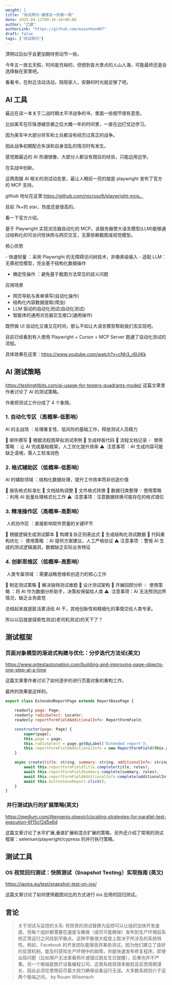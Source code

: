 ```yaml
---
weight: 1
title: "测试周刊-憧憬五一的第一周"
date: 2025-04-11T09:16:18+08:00
author: "乙醇"
authorLink: "https://github.com/easonhan007"
draft: false
tags: ["测试周刊"]
---
```


清明过后似乎会更加期待劳动节一些。

今年五一放五天假，时间是充裕的，但想到各大景点的人山人海，可能最终还是会选择躲在家里吧。

看看书，在附近活动活动，陪陪家人，安静的时光就足够了吧。

## AI 工具

最近在读一本关于二战时期太平洋战争的书，里面一些细节很有意思。

比如美军在珍珠港被空袭之后大概一年的时间里，一直在边打仗边学习。

因为美军中大部分将军和士兵都没有经历过真正的战争。

因此战争初期配合失误和自身混乱的情况时有发生。

感觉跟最近的 AI 热潮很像，大部分人都没有既往的经验，只能边用边学。

在实战中创新。

这两周跟 AI 相关的测试动态里，最让人眼前一亮的就是 playwright 发布了官方的 MCP 支持。

github 地址在这里:https://github.com/microsoft/playwright-mcp。

目前 7k+的 star，热度还是很高的。

看一下官方介绍。

基于 Playwright 实现浏览器自动化的 MCP。该服务器使大语言模型(LLM)能够通过结构化的可访问性快照与网页交互，无需依赖截图或视觉模型。

核心优势

​- 快速轻量 ​​：采用 Playwright 的无障碍访问树技术，非像素级输入
​- 适配 LLM​​：无需视觉模型，完全基于结构化数据操作

- 确定性操作 ​​：避免基于截图方法常见的歧义问题

应用场景

- 网页导航与表单填写(自动化操作)
- 结构化内容数据提取(爬虫)
- LLM 驱动的自动化测试(自动化测试)
- 智能体的通用浏览器交互接口(通用操作)

既然做 UI 自动化又难又花时间，那么不如让大语言模型帮助我们去实现吧。

目前已经看到有人使用 Playwright + Cursor + MCP Server 跑通了自动化测试的流程。

具体效果在这里：https://www.youtube.com/watch?v=cNh3_r6UjKk

## AI 测试策略

https://testingtitbits.com/ai-usage-for-testers-quadrants-model/ 这篇文章里作者讨论了 AI 的测试策略。

作者把测试工作分成了 4 个象限。

### 1. 自动化专区（高概率-低影响）

​​AI 的主战场 ​​：处理重复性、低风险的基础工作，释放测试人员精力

🔹 邮件撰写
🔹 根据流程图草拟测试用例
🔹 生成样板代码
🔹 流程文档记录
💡 ​​ 使用策略 ​​：让 AI 完成基础框架，人工优化提升效率
⚠️ ​​ 注意事项 ​​：AI 生成内容可能缺乏语境，需人工校准润色

### 2. 格式辅助区（低概率-低影响）

​​AI 的辅助领域 ​​：结构化数据处理，提升工作效率而非创造价值

🔹 报告格式标准化
🔹 文档结构调整
🔹 文件格式转换
🔹 数据归类整理
💡 ​​ 使用策略 ​​：利用 AI 批量处理格式化工作
⚠️ ​​ 注意事项 ​​：注意数据转换可能存在的格式错位

### 3. 精准操作区（高概率-高影响）

​​ 人机协作区 ​​：直接影响软件质量的关键环节

🔹 根据逻辑生成测试脚本
🔹 构建复杂正则表达式
🔹 生成结构化测试数据
🔹 代码重构优化
💡 ​​ 使用策略 ​​：AI 提供方案建议，人工严格验证
⚠️ ​​ 注意事项 ​​：警惕 AI 生成的测试逻辑漏洞，数据缺乏实际业务特征

### 4. 创新思维区（低概率-高影响）

​​ 人类专属领域 ​​：需要战略思维和创造力的核心工作

🔹 制定测试策略
🔹 解决独特测试难题
🔹 设计测试架构
🔹 开展回顾分析
💡 ​​ 使用策略 ​​：将 AI 作为数据分析助手，决策权保留给人类
⚠️ ​​ 注意事项 ​​：AI 无法预测边界情况，缺乏业务直觉

总结起来就是脏活累活给 AI 干，其他创新性和精细化的事情交给人类专家。

所以以后就是探索性测试(老司机测试)的天下了？

## 测试框架

### 页面对象模型的渐进式构建与优化：分步迭代方法论(英文)

https://www.ontestautomation.com/building-and-improving-page-objects-one-step-at-a-time

这篇文章里作者讨论了如何逐步的进行页面对象的重构工作。

最终的效果是这样的。

```javascript
export class ExtendedReportPage extends ReportBasePage {

    readonly page: Page;
    readonly radioSelect: Locator;
    readonly reportFormFieldAdditionalInfo: ReportFormField;

    constructor(page: Page) {
        super(page);
        this.page = page;
        this.radioSelect = page.getByLabel('Extended report');
        this.reportFormFieldAdditionalInfo = new ReportFormField(this.page, 'additionalInfo');
    }

    async create(title: string, summary: string, additionalInfo: string, roles: string[]) {
        await this.reportFormFieldTitle.complete(title, roles);
        await this.reportFormFieldSummary.complete(summary, roles);
        await this.reportFormFieldAdditionalInfo.complete(additionalInfo, roles);
        await this.buttonSaveReport.click();
    }
}
```

### ​ 并行测试执行的扩展策略 ​(英文)

https://medium.com/@evgeniy.otsevich/scaling-strategies-for-parallel-test-execution-6f15cf2d5e6d

这篇文章讨论了水平扩展,垂直扩展和混合扩展的策略，另外还介绍了常用的测试框架：selenium/playwright/cypress 的并行执行策略。

## 测试工具

### OS 视觉回归测试：快照测试（Snapshot Testing）实现指南 (英文)

https://javios.eu/test/snapshot-test-on-ios/

这篇文章讨论了如何使用截图对比的方式进行 ios 应用的回归测试。

## 言论

> 关于测试与监控的关系: 将昂贵的测试替换为监控可以让组织加快开发速度，但每个组织都需要在速度与确保（或尽可能确保）发布到生产环境前系统正常运行之间找到平衡点。这种平衡很大程度上取决于所涉及的系统特性。例如，Facebook 的开发团队能够放弃某些测试，因为他们建立了良好的反馈机制，能及时获知生产环境中的故障，并能快速发布修复程序。即使出现问题（比如用户无法查看照片或错过朋友生日提醒），后果也并不严重。另一个极端是医疗设备编程公司，这类系统容错率极低且反馈周期漫长，因此必须在使用前尽最大努力确保设备运行无误。大多数系统则介于这两个极端之间。 by Rouan Wilsenach
